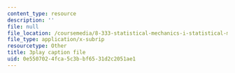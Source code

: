 ```yaml
---
content_type: resource
description: ''
file: null
file_location: /coursemedia/8-333-statistical-mechanics-i-statistical-mechanics-of-particles-fall-2013/0e5507024fca5c3bbf6531d2c2051ae1_Lt8FtWsq0q0.vtt
file_type: application/x-subrip
resourcetype: Other
title: 3play caption file
uid: 0e550702-4fca-5c3b-bf65-31d2c2051ae1
---
```

